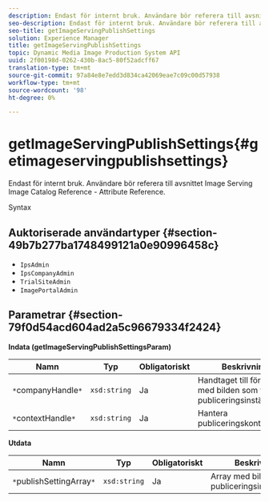 ```yaml
---
description: Endast för internt bruk. Användare bör referera till avsnittet Image Serving Image Catalog Reference - Attribute Reference.
seo-description: Endast för internt bruk. Användare bör referera till avsnittet Image Serving Image Catalog Reference - Attribute Reference.
seo-title: getImageServingPublishSettings
solution: Experience Manager
title: getImageServingPublishSettings
topic: Dynamic Media Image Production System API
uuid: 2f00198d-0262-430b-8ac5-80f52adcff67
translation-type: tm+mt
source-git-commit: 97a84e8e7edd3d834ca42069eae7c09c00d57938
workflow-type: tm+mt
source-wordcount: '98'
ht-degree: 0%

---
```



# getImageServingPublishSettings{#getimageservingpublishsettings}

Endast för internt bruk. Användare bör referera till avsnittet Image Serving Image Catalog Reference - Attribute Reference.

Syntax

## Auktoriserade användartyper {#section-49b7b277ba1748499121a0e90996458c}

* `IpsAdmin`
* `IpsCompanyAdmin`
* `TrialSiteAdmin`
* `ImagePortalAdmin`

## Parametrar {#section-79f0d54acd604ad2a5c96679334f2424}

**Indata (getImageServingPublishSettingsParam)**

| Namn | Typ | Obligatoriskt | Beskrivning |
|---|---|---|---|
| `*`companyHandle`*` | `xsd:string` | Ja | Handtaget till företaget med bilden som visar publiceringsinställningar. |
| `*`contextHandle`*` | `xsd:string` | Ja | Hantera publiceringskontexten. |

**Utdata**

| Namn | Typ | Obligatoriskt | Beskrivning |
|---|---|---|---|
| `*`publishSettingArray`*` | `xsd:string` | Ja | Array med bildserverns publiceringsinställningar. |

